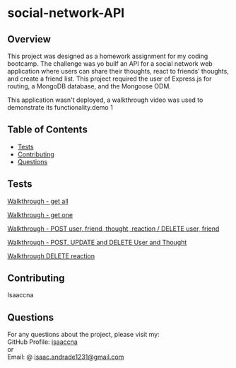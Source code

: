 # social-network-API

## Overview
  This project was designed as a homework assignment for my coding bootcamp. The challenge was yo builf an API for a social network web application where users can share their thoughts, react to friends’ thoughts, and create a friend list. This project required the user of Express.js for routing, a MongoDB database, and the Mongoose ODM.

  This application wasn't deployed, a walkthrough video was used to demonstrate its functionality.demo 1 


  ## Table of Contents
   - [Tests](#tests)
   - [Contributing](#contributing)
   - [Questions](#questions)


  ## Tests
[Walkthrough - get all](https://watch.screencastify.com/v/qlB0mazyhHHMAiFfdUTT) 

[Walkthrough - get one](https://watch.screencastify.com/v/6dNenc6aGBnBOuVzWGrV)

[Walkthrough - POST user, friend, thought, reaction / DELETE user, friend](https://watch.screencastify.com/v/Mr1ot06D5dM8wwweMUsX)

[Walkthrough - POST, UPDATE and DELETE User and Thought](https://drive.google.com/file/d/1_XdpFRSkth6_qk5hoMYV0ZERc7vRO4sp/view)

[Walkthrough DELETE reaction](https://drive.google.com/file/d/1DTZ0V3U_Ew-_hGxw91vXNiERB9XcaE2B/view)

  ## Contributing
   Isaaccna
    
  ## Questions
   For any questions about the project, please visit my:  
   GitHub Profile: [isaaccna](https://github.com/isaaccna)  
   or  
   Email: @ isaac.andrade1231@gmail.com
